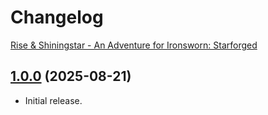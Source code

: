 # Changelog

[Rise & Shiningstar - An Adventure for Ironsworn: Starforged](https://foundryvtt.com/packages/rise-and-shining-star)

## [1.0.0](https://github.com/jendave/rise-and-shiningstar/blob/main/CHANGELOG.md) (2025-08-21)

* Initial release.
